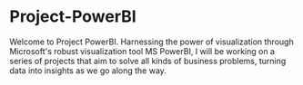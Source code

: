 # Project-PowerBI
Welcome to Project PowerBI. Harnessing the power of visualization through Microsoft's robust visualization tool MS PowerBI, I will be working on a series of projects that aim to solve all kinds of business problems, turning data into insights as we go along the way.
